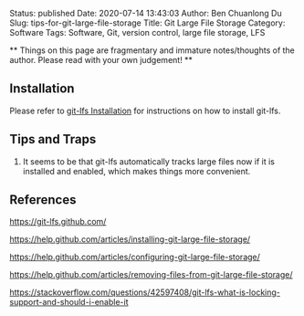 Status: published
Date: 2020-07-14 13:43:03
Author: Ben Chuanlong Du
Slug: tips-for-git-large-file-storage
Title: Git Large File Storage
Category: Software
Tags: Software, Git, version control, large file storage, LFS

**
Things on this page are fragmentary and immature notes/thoughts of the author.
Please read with your own judgement!
**

## Installation

Please refer to 
[git-lfs Installation](https://github.com/git-lfs/git-lfs/wiki/Installation)
for instructions on how to install git-lfs.


## Tips and Traps

1. It seems to be that git-lfs automatically tracks large files now if it is installed and enabled,
    which makes things more convenient.


## References

https://git-lfs.github.com/

https://help.github.com/articles/installing-git-large-file-storage/

https://help.github.com/articles/configuring-git-large-file-storage/

https://help.github.com/articles/removing-files-from-git-large-file-storage/

https://stackoverflow.com/questions/42597408/git-lfs-what-is-locking-support-and-should-i-enable-it

